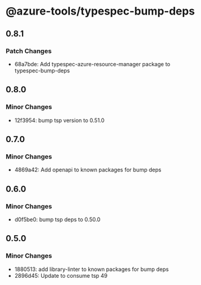 # @azure-tools/typespec-bump-deps

## 0.8.1

### Patch Changes

- 68a7bde: Add typespec-azure-resource-manager package to typespec-bump-deps

## 0.8.0

### Minor Changes

- 12f3954: bump tsp version to 0.51.0

## 0.7.0

### Minor Changes

- 4869a42: Add openapi to known packages for bump deps

## 0.6.0

### Minor Changes

- d0f5be0: bump tsp deps to 0.50.0

## 0.5.0

### Minor Changes

- 1880513: add library-linter to known packages for bump deps
- 2896d45: Update to consume tsp 49
